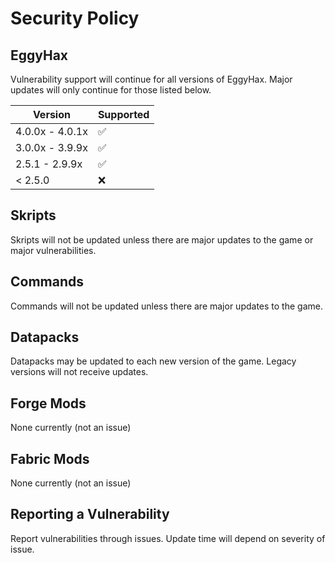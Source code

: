 # Security Policy

## EggyHax

Vulnerability support will continue for all versions of EggyHax. Major updates will only continue for those listed below.      

| Version | Supported          |
| ------- | ------------------ |
| 4.0.0x - 4.0.1x   | :white_check_mark: |
| 3.0.0x - 3.9.9x   | :white_check_mark:  |
| 2.5.1 - 2.9.9x   | :white_check_mark: |
| < 2.5.0  | :x:                |

## Skripts

Skripts will not be updated unless there are major updates to the game or major vulnerabilities.     

## Commands

Commands will not be updated unless there are major updates to the game.      

## Datapacks

Datapacks may be updated to each new version of the game. Legacy versions will not receive updates.       

## Forge Mods

None currently (not an issue)

## Fabric Mods

None currently (not an issue)

## Reporting a Vulnerability

Report vulnerabilities through issues. Update time will depend on severity of issue.    
